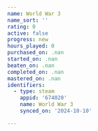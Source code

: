 ```yaml
---
name: World War 3
name_sort: ''
rating: 0
active: false
progress: new
hours_played: 0
purchased_on: .nan
started_on: .nan
beaten_on: .nan
completed_on: .nan
mastered_on: .nan
identifiers:
  - type: steam
    appid: '674020'
    name: World War 3
    synced_on: '2024-10-10'

---
```

